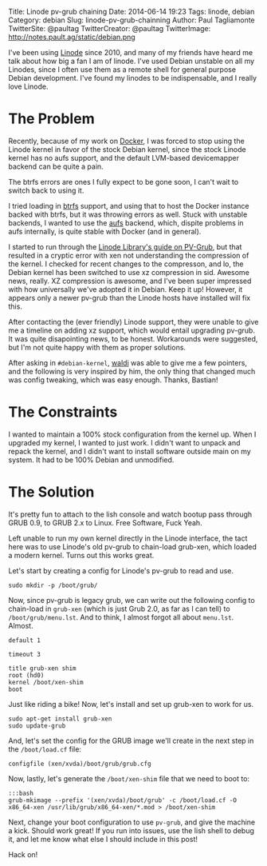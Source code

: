 Title: Linode pv-grub chaining
Date: 2014-06-14 19:23
Tags: linode, debian
Category: debian
Slug: linode-pv-grub-chainning
Author: Paul Tagliamonte
TwitterSite: @paultag
TwitterCreator: @paultag
TwitterImage: http://notes.pault.ag/static/debian.png

I've been using [Linode](https://linode.com) since 2010, and many of
my friends have heard me talk about how big a fan I am of linode. I've
used Debian unstable on all my Linodes, since I often use them as a remote
shell for general purpose Debian development. I've found my linodes to be
indispensable, and I really love Linode.

The Problem
===========

Recently, because of my work on [Docker](http://docker.io/), I was forced
to stop using the Linode kernel in favor of the stock Debian kernel, since
the stock Linode kernel has no aufs support, and the default LVM-based
devicemapper backend can be quite a pain.

<aside class="left">
    The btrfs errors are ones I fully expect to be gone soon, I can't wait
    to switch back to using it.
</aside>

I tried loading in [btrfs](http://en.wikipedia.org/wiki/Btrfs) support, and
using that to host the Docker instance backed with btrfs, but it was throwing
errors as well. Stuck with unstable backends, I wanted to use the
[aufs](http://en.wikipedia.org/wiki/Aufs) backend, which, dispite problems in
aufs internally, is quite stable with Docker (and in general).

I started to run through the [Linode Library's guide on PV-Grub](https://library.linode.com/custom-instances/pv-grub-howto),
but that resulted in a cryptic error with xen not understanding the compression
of the kernel. I checked for recent changes to the compresson, and lo, the
Debian kernel has been switched to use xz compression in sid. Awesome news,
really. XZ compression is awesome, and I've been super impressed with how
universally we've adopted it in Debian. Keep it up!  However, it appears only
a newer pv-grub than the Linode hosts have installed will fix this.

After contacting the (ever friendly) Linode support, they were unable to give
me a timeline on adding xz support, which would entail upgrading pv-grub. It
was quite disapointing news, to be honest. Workarounds were suggested,
but I'm not quite happy with them as proper solutions.

After asking in `#debian-kernel`, [waldi](http://bblank.thinkmo.de/blog) was
able to give me a few pointers, and the following is very inspired by him,
the only thing that changed much was config tweaking, which was easy enough.
Thanks, Bastian!


The Constraints
===============

I wanted to maintain a 100% stock configuration from the kernel up.
When I upgraded my kernel, I wanted to just work. I didn't want to
unpack and repack the kernel, and I didn't want to install software
outside main on my system. It had to be 100% Debian and unmodified.


The Solution
============

<aside class="right">
    It's pretty fun to attach to the lish console and watch bootup pass
    through GRUB 0.9, to GRUB 2.x to Linux. Free Software, Fuck Yeah.
</aside>

Left unable to run my own kernel directly in the Linode interface, the tact
here was to use Linode's old pv-grub to chain-load grub-xen, which loaded
a modern kernel. Turns out this works great.

Let's start by creating a config for Linode's pv-grub to read
and use.

    sudo mkdir -p /boot/grub/

Now, since pv-grub is legacy grub, we can write out the following
config to chain-load in `grub-xen` (which is just Grub 2.0, as far as I can
tell) to `/boot/grub/menu.lst`. And to think, I almost forgot all about
`menu.lst`. Almost.

    default 1
    
    timeout 3
    
    title grub-xen shim
    root (hd0)
    kernel /boot/xen-shim
    boot

Just like riding a bike! Now, let's install and set up grub-xen to work for us.

    sudo apt-get install grub-xen
    sudo update-grub

And, let's set the config for the GRUB image we'll create in the next step
in the `/boot/load.cf` file:

    configfile (xen/xvda)/boot/grub/grub.cfg

Now, lastly, let's generate the `/boot/xen-shim` file that we need
to boot to:

    :::bash
    grub-mkimage --prefix '(xen/xvda)/boot/grub' -c /boot/load.cf -O x86_64-xen /usr/lib/grub/x86_64-xen/*.mod > /boot/xen-shim


Next, change your boot configuration to use `pv-grub`, and give the machine
a kick. Should work great! If you run into issues, use the lish shell to
debug it, and let me know what else I should include in this post!

Hack on!

